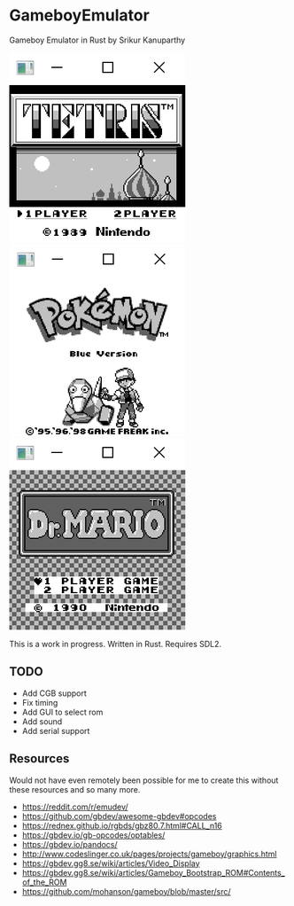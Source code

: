 # GameboyEmulator
Gameboy Emulator in Rust by Srikur Kanuparthy

![alt text](https://github.com/srikur/GameboyEmulator/blob/master/images/tetris.png)
![alt text](https://github.com/srikur/GameboyEmulator/blob/master/images/pkmn-blue.png)
![alt text](https://github.com/srikur/GameboyEmulator/blob/master/images/drmario.png)


This is a work in progress. Written in Rust. Requires SDL2.

## TODO
- Add CGB support
- Fix timing
- Add GUI to select rom
- Add sound
- Add serial support

## Resources
Would not have even remotely been possible for me to create this without these resources and so many more.
- https://reddit.com/r/emudev/
- https://github.com/gbdev/awesome-gbdev#opcodes
- https://rednex.github.io/rgbds/gbz80.7.html#CALL_n16
- https://gbdev.io/gb-opcodes/optables/
- https://gbdev.io/pandocs/
- http://www.codeslinger.co.uk/pages/projects/gameboy/graphics.html
- https://gbdev.gg8.se/wiki/articles/Video_Display
- https://gbdev.gg8.se/wiki/articles/Gameboy_Bootstrap_ROM#Contents_of_the_ROM
- https://github.com/mohanson/gameboy/blob/master/src/
